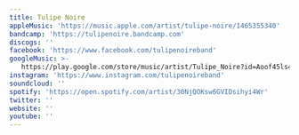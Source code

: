 ```yaml
---
title: Tulipe Noire
appleMusic: 'https://music.apple.com/artist/tulipe-noire/1465355340'
bandcamp: 'https://tulipenoire.bandcamp.com'
discogs: ''
facebook: 'https://www.facebook.com/tulipenoireband'
googleMusic: >-
   https://play.google.com/store/music/artist/Tulipe_Noire?id=Aoof45ls4g2zwoy6taaex3726bu
instagram: 'https://www.instagram.com/tulipenoireband'
soundcloud: ''
spotify: 'https://open.spotify.com/artist/30NjQOKsw6GVIDsihyi4Wr'
twitter: ''
website: ''
youtube: ''
---
```

